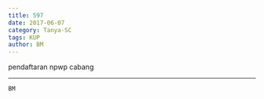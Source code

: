 ```yaml
---
title: 597
date: 2017-06-07
category: Tanya-SC
tags: KUP
author: BM
---
```


pendaftaran npwp cabang

---



`BM`
